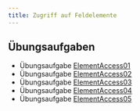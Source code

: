 ```yaml
---
title: Zugriff auf Feldelemente
---
```


## Übungsaufgaben
- Übungsaufgabe [ElementAccess01](element-access01.md)
- Übungsaufgabe [ElementAccess02](element-access02.md)
- Übungsaufgabe [ElementAccess03](element-access03.md)
- Übungsaufgabe [ElementAccess04](element-access04.md)
- Übungsaufgabe [ElementAccess05](element-access05.md)
